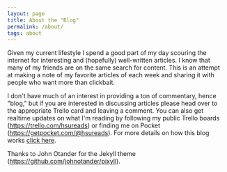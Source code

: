 ```yaml
---
layout: page
title: About the "Blog"
permalink: /about/
tags: about
---
```

Given my current lifestyle I spend a good part of my day scouring the internet for interesting and (hopefully) well-written articles. I know that many of my friends are on the same search for content. This is an attempt at making a note of my favorite articles of each week and sharing it with people who want more than clickbait.

I don't have much of an interest in providing a ton of commentary, hence "blog," but if you are interested in discussing articles please head over to the appropriate Trello card and leaving a comment. You can also get realtime updates on what I'm reading by following my public Trello boards (<a href="https://trello.com/hsureads">https://trello.com/hsureads</a>) or finding me on Pocket (<a href="https://getpocket.com/@hsureads">https://getpocket.com/@hsureads</a>). For more details on how this blog works <a href="https://hsureads.github.io/about/trello/2016/11/03/site-launch/">click here</a>.

Thanks to John Otander for the Jekyll theme (<a href="https://github.com/johnotander/pixyll">https://github.com/johnotander/pixyll</a>).
